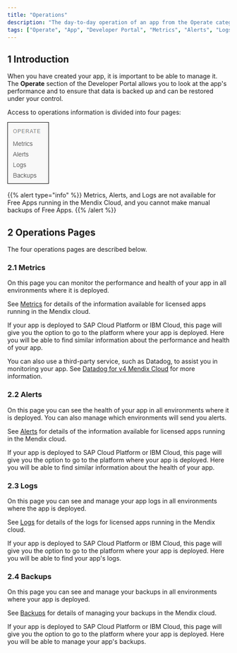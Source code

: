```yaml
---
title: "Operations"
description: "The day-to-day operation of an app from the Operate category of the Developer Portal. This is mainly useful for apps running in the Mendix Cloud."
tags: ["Operate", "App", "Developer Portal", "Metrics", "Alerts", "Logs", "Backups", "Mendix Cloud", "V3", "V4"]
---
```


## 1 Introduction

When you have created your app, it is important to be able to manage it. The **Operate** section of the Developer Portal allows you to look at the app's performance and to ensure that data is backed up and can be restored under your control.

Access to operations information is divided into four pages:

![](attachments/operate.png)

{{% alert type="info" %}}
Metrics, Alerts, and Logs are not available for Free Apps running in the Mendix Cloud, and you cannot make manual backups of Free Apps.
{{% /alert %}}

## 2 Operations Pages

The four operations pages are described below.

### 2.1 Metrics

On this page you can monitor the performance and health of your app in all environments where it is deployed.

See [Metrics](metrics) for details of the information available for licensed apps running in the Mendix cloud.

If your app is deployed to SAP Cloud Platform or IBM Cloud, this page will give you the option to go to the platform where your app is deployed. Here you will be able to find similar information about the performance and health of your app.

You can also use a third-party service, such as Datadog, to assist you in monitoring your app. See [Datadog for v4 Mendix Cloud](datadog-metrics) for more information.

### 2.2 Alerts

On this page you can see the health of your app in all environments where it is deployed. You can also manage which environments will send you alerts.

See [Alerts](monitoring-application-health) for details of the information available for licensed apps running in the Mendix cloud.

If your app is deployed to SAP Cloud Platform or IBM Cloud, this page will give you the option to go to the platform where your app is deployed. Here you will be able to find similar information about the health of your app.

### 2.3 Logs

On this page you can see and manage your app logs in all environments where the app is deployed.

See [Logs](logs) for details of the logs for licensed apps running in the Mendix cloud.

If your app is deployed to SAP Cloud Platform or IBM Cloud, this page will give you the option to go to the platform where your app is deployed. Here you will be able to find your app's logs.

### 2.4 Backups

On this page you can see and manage your backups in all environments where your app is deployed.

See [Backups](backups) for details of managing your backups in the Mendix cloud.

If your app is deployed to SAP Cloud Platform or IBM Cloud, this page will give you the option to go to the platform where your app is deployed. Here you will be able to manage your app's backups.
